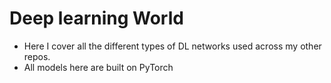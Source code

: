 # Deep learning World
- Here I cover all the different types of DL networks used across my other repos.
- All models here are built on PyTorch